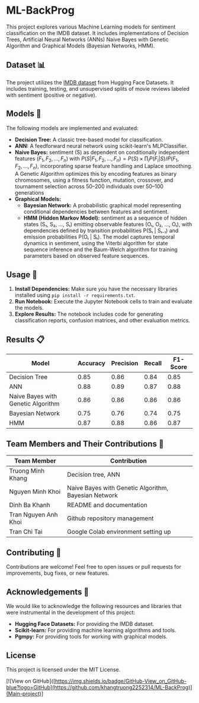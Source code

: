 # ML-BackProg

This project explores various Machine Learning models for sentiment classification on the IMDB dataset. It includes implementations of Decision Trees, Artificial Neural Networks (ANNs) Naive Bayes with Genetic Algorithm and Graphical Models (Bayesian Networks, HMM).

## Dataset :bar_chart:

The project utilizes the [IMDB dataset](https://huggingface.co/datasets/stanfordnlp/imdb) from Hugging Face Datasets. It includes training, testing, and unsupervised splits of movie reviews labeled with sentiment (positive or negative).

## Models :robot:

The following models are implemented and evaluated:

- **Decision Tree:** A classic tree-based model for classification.
- **ANN:** A feedforward neural network using scikit-learn's MLPClassifier.
- **Naive Bayes:** sentiment (S) as dependent on conditionally independent features $\left(F_1, F_2, ..., F_n\right)$ with $P\left(S | F_1, F_2, ..., F_n\right) = P(S) × \prod_i P(F_i | S) / P(F_1, F_2, ..., F_n)$, incorporating sparse feature handling and Laplace smoothing. A Genetic Algorithm optimizes this by encoding features as binary chromosomes, using a fitness function, mutation, crossover, and tournament selection across 50–200 individuals over 50–100 generations
- **Graphical Models:**
    - **Bayesian Network:** A probabilistic graphical model representing conditional dependencies between features and sentiment.
    - **HMM (Hidden Markov Model):** sentiment as a sequence of hidden states (S₁, S₂, ..., Sₜ) emitting observable features (O₁, O₂, ..., Oₜ), with dependencies defined by transition probabilities P(Sₜ | Sₜ₋₁) and emission probabilities P(Oₜ | Sₜ). The model captures temporal dynamics in sentiment, using the Viterbi algorithm for state sequence inference and the Baum-Welch algorithm for training parameters based on observed feature sequences.

## Usage :rocket:

1. **Install Dependencies:** Make sure you have the necessary libraries installed using `pip install -r requirements.txt`.
2. **Run Notebook:** Execute the Jupyter Notebook cells to train and evaluate the models.
3. **Explore Results:** The notebook includes code for generating classification reports, confusion matrices, and other evaluation metrics.


## Results :clipboard:

| Model | Accuracy | Precision | Recall | F1-Score |
|---|---|---|---|---|
| Decision Tree | 0.85 | 0.86 | 0.84 | 0.85 |
| ANN | 0.88 | 0.89 | 0.87 | 0.88 |
| Naive Bayes with Genetic Algorithm | 0.86| 0.86 | 0.86 | 0.86 |
| Bayesian Network | 0.75 | 0.76 | 0.74 | 0.75 |
| HMM | 0.87 | 0.88 | 0.86 | 0.87 |


## Team Members and Their Contributions :busts_in_silhouette:

| Team Member | Contribution |
|---|---|
| Truong Minh Khang | Decision tree, ANN |
| Nguyen Minh Khoi | Naive Bayes with Genetic Algorithm, Bayesian Network |
| Dinh Ba Khanh | README and documentation |
| Tran Nguyen Anh Khoi | Github repository management |
| Tran Chi Tai | Google Colab environment setting up |



## Contributing :handshake:

Contributions are welcome! Feel free to open issues or pull requests for improvements, bug fixes, or new features.


## Acknowledgements :pray:

We would like to acknowledge the following resources and libraries that were instrumental in the development of this project:

- **Hugging Face Datasets:** For providing the IMDB dataset.
- **Scikit-learn:** For providing machine learning algorithms and tools.
- **Pgmpy:** For providing tools for working with graphical models.

## License

This project is licensed under the MIT License.


[![View on GitHub]([https://img.shields.io/badge/GitHub-View_on_GitHub-blue?logo=GitHub](https://github.com/khangtruong2252314/ML-BackProg)](Main-project)]
